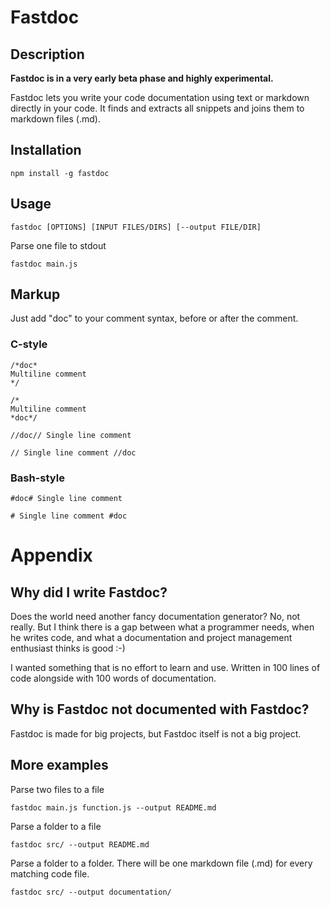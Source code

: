 # Fastdoc

## Description

**Fastdoc is in a very early beta phase and highly experimental.**

Fastdoc lets you write your code documentation using text or markdown directly in your code.
It finds and extracts all snippets and joins them to markdown files (.md).

## Installation

	npm install -g fastdoc

## Usage

	fastdoc [OPTIONS] [INPUT FILES/DIRS] [--output FILE/DIR]

Parse one file to stdout

	fastdoc main.js

## Markup

Just add "doc" to your comment syntax, before or after the comment.

### C-style

	/*doc*
	Multiline comment
	*/

	/*
	Multiline comment
	*doc*/

	//doc// Single line comment

	// Single line comment //doc

### Bash-style

	#doc# Single line comment

	# Single line comment #doc

# Appendix

## Why did I write Fastdoc?

Does the world need another fancy documentation generator? No, not really. But I think there is a gap between what a programmer needs, when he writes code, and what a documentation and project management enthusiast thinks is good :-)

I wanted something that is no effort to learn and use. Written in 100 lines of code alongside with 100 words of documentation.

## Why is Fastdoc not documented with Fastdoc?

Fastdoc is made for big projects, but Fastdoc itself is not a big project.

## More examples

Parse two files to a file

	fastdoc main.js function.js --output README.md

Parse a folder to a file

	fastdoc src/ --output README.md

Parse a folder to a folder. There will be one markdown file (.md) for every matching code file.

	fastdoc src/ --output documentation/
